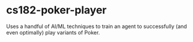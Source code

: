 # cs182-poker-player

Uses a handful of AI/ML techniques to train an agent to successfully (and even optimally) play variants of Poker.
